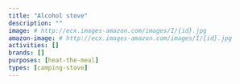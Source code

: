 ```yaml
---
title: "Alcohol stove"
description: ""
image: # http://ecx.images-amazon.com/images/I/{id}.jpg
amazon-image: # http://ecx.images-amazon.com/images/I/{id}.jpg
activities: []
brands: []
purposes: [heat-the-meal]
types: [camping-stove]
---
```

